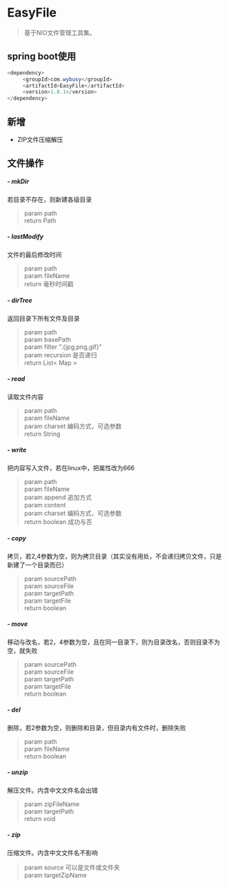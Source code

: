 # EasyFile

> 基于NIO文件管理工具集。

## spring boot使用

```java
<dependency>
     <groupId>com.wybusy</groupId>
     <artifactId>EasyFile</artifactId>
     <version>1.0.1</version>
</dependency>
 ```

## 新增

- ZIP文件压缩解压


## 文件操作


##### - mkDir
若目录不存在，则新建各级目录

> param path    
> return Path

##### - lastModify
文件的最后修改时间

> param path    
> param fileName    
> return 毫秒时间戳

##### - dirTree
返回目录下所有文件及目录

> param path    
> param basePath    
> param filter ".{jpg,png,gif}"    
> param recursion 是否递归    
> return List< Map >

##### - read
读取文件内容

> param path    
> param fileName    
> param charset 编码方式，可选参数            
> return String

##### - write
把内容写入文件，若在linux中，把属性改为666

> param path    
> param fileName    
> param append 追加方式    
> param content    
> param charset 编码方式，可选参数            
> return boolean 成功与否

##### - copy
拷贝，若2,4参数为空，则为拷贝目录（其实没有用处，不会递归拷贝文件，只是新建了一个目录而已）

> param sourcePath    
> param sourceFile    
> param targetPath    
> param targetFile    
> return boolean

##### - move
移动与改名，若2，4参数为空，且在同一目录下，则为目录改名，否则目录不为空，就失败

> param sourcePath    
> param sourceFile    
> param targetPath    
> param targetFile    
> return boolean

##### - del
删除，若2参数为空，则删除和目录，但目录内有文件时，删除失败
> param path    
> param fileName    
> return boolean    

##### - unzip
解压文件。内含中文文件名会出错
> param zipFileName       
> param targetPath           
> return void

##### - zip
压缩文件。内含中文文件名不影响
> param source 可以是文件或文件夹       
> param targetZipName
